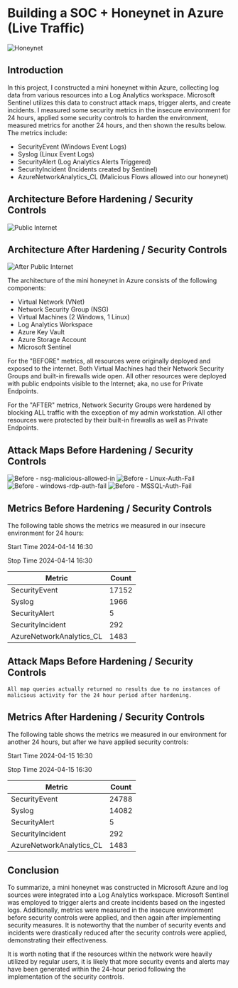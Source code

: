 # Building a SOC + Honeynet in Azure (Live Traffic)
![Honeynet](https://github.com/portfolioAustinT/Azure-SOC/assets/147944956/9bf28f90-524a-4aaf-80f6-4eeed05cddb0)


## Introduction

In this project, I constructed a mini honeynet within Azure, collecting log data from various resources into a Log Analytics workspace. Microsoft Sentinel utilizes this data to construct attack maps, trigger alerts, and create incidents. I measured some security metrics in the insecure environment for 24 hours, applied some security controls to harden the environment, measured metrics for another 24 hours, and then shown the results below. The metrics include:

- SecurityEvent (Windows Event Logs)
- Syslog (Linux Event Logs)
- SecurityAlert (Log Analytics Alerts Triggered)
- SecurityIncident (Incidents created by Sentinel)
- AzureNetworkAnalytics_CL (Malicious Flows allowed into our honeynet)

## Architecture Before Hardening / Security Controls
![Public Internet](https://github.com/portfolioAustinT/Azure-SOC/assets/147944956/7b458f94-a3ca-4f65-9bb9-c140b2fa4807)


## Architecture After Hardening / Security Controls
![After Public Internet](https://github.com/portfolioAustinT/Azure-SOC/assets/147944956/028d5710-7cbb-4a53-a1ec-866e782b36fc)


The architecture of the mini honeynet in Azure consists of the following components:

- Virtual Network (VNet)
- Network Security Group (NSG)
- Virtual Machines (2 Windows, 1 Linux)
- Log Analytics Workspace
- Azure Key Vault
- Azure Storage Account
- Microsoft Sentinel

For the "BEFORE" metrics, all resources were originally deployed and exposed to the internet. Both Virtual Machines had their Network Security Groups and built-in firewalls wide open. All other resources were deployed with public endpoints visible to the Internet; aka, no use for Private Endpoints.

For the "AFTER" metrics, Network Security Groups were hardened by blocking ALL traffic with the exception of my admin workstation. All other resources were protected by their built-in firewalls as well as Private Endpoints.

## Attack Maps Before Hardening / Security Controls
![Before - nsg-malicious-allowed-in](https://github.com/portfolioAustinT/Azure-SOC/assets/147944956/18638b6e-31ff-41ca-9d3f-15fda1d01c79)
![Before - Linux-Auth-Fail](https://github.com/portfolioAustinT/Azure-SOC/assets/147944956/14579138-135a-4113-ae00-235092c0dc6e)
![Before - windows-rdp-auth-fail](https://github.com/portfolioAustinT/Azure-SOC/assets/147944956/1a34ede9-917a-4e9f-91a7-bfd3f2128a86)
![Before - MSSQL-Auth-Fail](https://github.com/portfolioAustinT/Azure-SOC/assets/147944956/35492b67-8b54-4d87-9f39-bab1af0d2f78)

## Metrics Before Hardening / Security Controls

The following table shows the metrics we measured in our insecure environment for 24 hours:

Start Time 2024-04-14 16:30

Stop Time	2024-04-14 16:30

| Metric                   | Count
| ------------------------ | -----
| SecurityEvent            | 17152
| Syslog                   | 1966
| SecurityAlert            | 5
| SecurityIncident         | 292
| AzureNetworkAnalytics_CL | 1483

## Attack Maps Before Hardening / Security Controls

```All map queries actually returned no results due to no instances of malicious activity for the 24 hour period after hardening.```

## Metrics After Hardening / Security Controls

The following table shows the metrics we measured in our environment for another 24 hours, but after we have applied security controls:

Start Time 2024-04-15 16:30

Stop Time	2024-04-15 16:30

| Metric                   | Count
| ------------------------ | -----
| SecurityEvent            | 24788
| Syslog                   | 14082
| SecurityAlert            | 5
| SecurityIncident         | 292
| AzureNetworkAnalytics_CL | 1483

## Conclusion

To summarize, a mini honeynet was constructed in Microsoft Azure and log sources were integrated into a Log Analytics workspace. Microsoft Sentinel was employed to trigger alerts and create incidents based on the ingested logs. Additionally, metrics were measured in the insecure environment before security controls were applied, and then again after implementing security measures. It is noteworthy that the number of security events and incidents were drastically reduced after the security controls were applied, demonstrating their effectiveness.

It is worth noting that if the resources within the network were heavily utilized by regular users, it is likely that more security events and alerts may have been generated within the 24-hour period following the implementation of the security controls.
